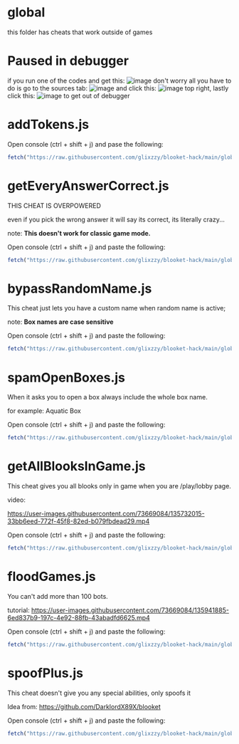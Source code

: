 # global
this folder has cheats that work outside of games

# Paused in debugger
if you run one of the codes and get this: ![image](https://user-images.githubusercontent.com/73669084/133943133-af7cc9b8-75ab-496c-a17e-5851b6d7ff63.png) don't worry all you have to do is go to the sources tab: ![image](https://user-images.githubusercontent.com/73669084/133943102-701b0737-b0ca-4ccd-b533-e782c7767447.png) and click this: ![image](https://user-images.githubusercontent.com/73669084/133943169-2897f143-258f-49d8-81e3-181ffe857c8e.png) top right, lastly click this: ![image](https://user-images.githubusercontent.com/73669084/133943122-bc762f73-8522-435a-abb8-905233c95ebe.png) to get out of debugger


# addTokens.js
Open console (ctrl + shift + j) and pase the following:
```js
fetch("https://raw.githubusercontent.com/glixzzy/blooket-hack/main/global/addTokens.js").then((res) => res.text().then((t) => eval(t)))
```

# getEveryAnswerCorrect.js
THIS CHEAT IS OVERPOWERED

even if you pick the wrong answer it will say its correct, its literally crazy...

note: **This doesn't work for classic game mode.**

Open console (ctrl + shift + j) and paste the following:
```js
fetch("https://raw.githubusercontent.com/glixzzy/blooket-hack/main/global/getEveryAnswerCorrect.js").then((res) => res.text().then((t) => eval(t)))
```

# bypassRandomName.js 
This cheat just lets you have a custom name when random name is active;

note: **Box names are case sensitive**

Open console (ctrl + shift + j) and paste the following:
```js
fetch("https://raw.githubusercontent.com/glixzzy/blooket-hack/main/global/bypassRandomName.js").then((res) => res.text().then((t) => eval(t)))
```
# spamOpenBoxes.js
When it asks you to open a box always include the whole box name.

for example: Aquatic Box

Open console (ctrl + shift + j) and paste the following:
```js
fetch("https://raw.githubusercontent.com/glixzzy/blooket-hack/main/global/spamOpenBoxes.js").then((res) => res.text().then((t) => eval(t)))
```

# getAllBlooksInGame.js
This cheat gives you all blooks only in game when you are /play/lobby page.

video: 

https://user-images.githubusercontent.com/73669084/135732015-33bb6eed-772f-45f8-82ed-b079fbdead29.mp4

Open console (ctrl + shift + j) and paste the following:
```js
fetch("https://raw.githubusercontent.com/glixzzy/blooket-hack/main/global/getAllBlooksInGame.js").then((res) => res.text().then((t) => eval(t)))
```

# floodGames.js
You can't add more than 100 bots.

tutorial: 
https://user-images.githubusercontent.com/73669084/135941885-6ed837b9-197c-4e92-88fb-43abadfd6625.mp4


Open console (ctrl + shift + j) and paste the following:
```js
fetch("https://raw.githubusercontent.com/glixzzy/blooket-hack/main/global/floodGames.js").then((res) => res.text().then((t) => eval(t)))
```

# spoofPlus.js
This cheat doesn't give you any special abilities, only spoofs it

Idea from: https://github.com/DarklordX89X/blooket

Open console (ctrl + shift + j) and paste the following:
```js
fetch("https://raw.githubusercontent.com/glixzzy/blooket-hack/main/global/spoofPlus.js").then((res) => res.text().then((t) => eval(t)))
```
